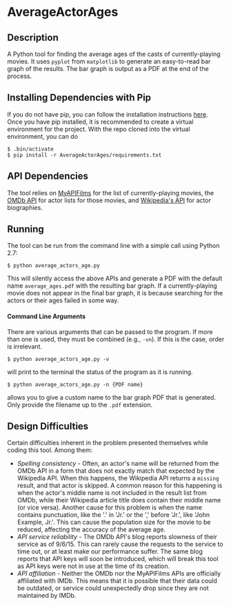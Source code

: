 # AverageActorAges
## Description
A Python tool for finding the average ages of the casts of currently-playing movies. It uses `pyplot` from `matplotlib` to generate an easy-to-read bar graph of the results. The bar graph is output as a PDF at the end of the process.
## Installing Dependencies with Pip
If you do not have pip, you can follow the installation instructions [here](http://pip.readthedocs.org/en/latest/installing/).  Once you have pip installed, it is recommended to create a virtual environment for the project.  With the repo cloned into the virtual environment, you can do

    $ .bin/activate
    $ pip install -r AverageActorAges/requirements.txt

## API Dependencies
The tool relies on [MyAPIFilms](http://www.myapifilms.com/) for the list of currently-playing movies, the [OMDb API](http://www.omdbapi.com/) for actor lists for those movies, and [Wikipedia's API](https://www.mediawiki.org/wiki/API:Main_page) for actor biographies.
## Running
The tool can be run from the command line with a simple call using Python 2.7:

    $ python average_actors_age.py

This will silently access the above APIs and generate a PDF with the default name `average_ages.pdf` with the resulting bar graph. If a currently-playing movie does not appear in the final bar graph, it is because searching for the actors or their ages failed in some way.
#### Command Line Arguments
There are various arguments that can be passed to the program.  If more than one is used, they must be combined (e.g., `-vn`).  If this is the case, order is irrelevant.

    $ python average_actors_age.py -v

will print to the terminal the status of the program as it is running.

    $ python average_actors_age.py -n {PDF name}

allows you to give a custom name to the bar graph PDF that is generated.  Only provide the filename up to the `.pdf` extension.
## Design Difficulties
Certain difficulties inherent in the problem presented themselves while coding this tool.  Among them:
* _Spelling consistency_ - Often, an actor's name will be returned from the OMDb API in a form that does not exactly match that expected by the Wikipedia API.  When this happens, the Wikipedia API returns a `missing` result, and that actor is skipped.  A common reason for this happening is when the actor's middle name is not included in the result list from OMDb, while their Wikipedia article title does contain their middle name (or vice versa).  Another cause for this problem is when the name contains punctuation, like the '.' in 'Jr.' or the ',' before 'Jr.', like 'John Example, Jr.'. This can cause the population size for the movie to be reduced, affecting the accuracy of the average age.
* _API service reliability_ - The OMDb API's blog reports slowness of their service as of 9/6/15.  This can rarely cause the requests to the service to time out, or at least make our performance suffer.  The same blog reports that API keys will soon be introduced, which will break this tool as API keys were not in use at the time of its creation.
* _API affiliation_ - Neither the OMDb nor the MyAPIFilms APIs are officially affiliated with IMDb.  This means that it is possible that their data could be outdated, or service could unexpectedly drop since they are not maintained by IMDb.
